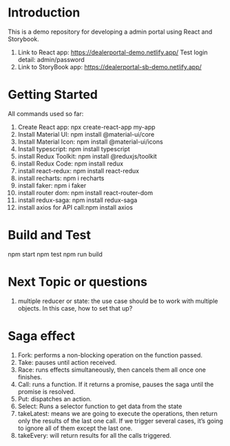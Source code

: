# Introduction 
This is a demo repository for developing a admin portal using React and Storybook.
1. Link to React app: https://dealerportal-demo.netlify.app/
Test login detail: admin/password
2. Link to StoryBook app: https://dealerportal-sb-demo.netlify.app/

# Getting Started
All commands used so far:
1.	Create React app: npx create-react-app my-app
2. Install Material UI: npm install @material-ui/core
3. Install Material Icon: npm install @material-ui/icons
4. Install typescript: npm install typescript
5. install Redux Toolkit: npm install @reduxjs/toolkit
6. install Redux Code: npm install redux
7. install react-redux: npm install react-redux
8. install recharts: npm i recharts
9. install faker: npm i faker
10. install router dom: npm install react-router-dom 
11. install redux-saga: npm install redux-saga 
12. install axios for API call:npm install axios

# Build and Test
npm start
npm test
npm run build

# Next Topic or questions
1. multiple reducer or state: the use case should be to work with multiple objects. In this case, how to set that up?


# Saga effect
1. Fork:  performs a non-blocking operation on the function passed.
1. Take:  pauses until action received.
1. Race:  runs effects simultaneously, then cancels them all once one finishes.
1. Call:  runs a function. If it returns a promise, pauses the saga until the promise is resolved.
1. Put:  dispatches an action.
1. Select:  Runs a selector function to get data from the state
1. takeLatest:  means we are going to execute the operations, then return only the results of the last one call. If we trigger several cases, it’s going to ignore all of them except the last one.
1. takeEvery:  will return results for all the calls triggered.
